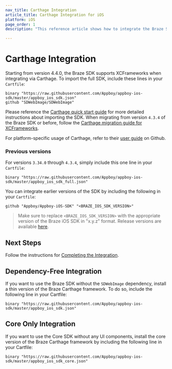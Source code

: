 ```yaml
---
nav_title: Carthage Integration
article_title: Carthage Integration for iOS
platform: iOS
page_order: 1
description: "This reference article shows how to integrate the Braze SDK using Carthage for iOS."

---
```


# Carthage Integration

Starting from version 4.4.0, the Braze SDK supports XCFrameworks when integrating via Carthage. To import the full SDK, include these lines in your `Cartfile`:
```
binary "https://raw.githubusercontent.com/Appboy/appboy-ios-sdk/master/appboy_ios_sdk.json"
github "SDWebImage/SDWebImage"
```

Please reference the [Carthage quick start guide][1] for more detailed instructions about importing the SDK. When migrating from version `4.3.4` of the Braze SDK or before, follow the [Carthage migration guide for XCFrameworks][2].

For platform-specific usage of Carthage, refer to their [user guide][3] on Github.

### Previous versions

For versions `3.34.0` through `4.3.4`, simply include this one line in your `Cartfile`:
```
binary "https://raw.githubusercontent.com/Appboy/appboy-ios-sdk/master/appboy_ios_sdk_full.json"
```

You can integrate earlier versions of the SDK by including the following in your `Cartfile`:
```
github "Appboy/Appboy-iOS-SDK" "<BRAZE_IOS_SDK_VERSION>"
```

> Make sure to replace `<BRAZE_IOS_SDK_VERSION>` with the appropriate version of the Braze iOS SDK in "x.y.z" format. Release versions are available [here][4].

## Next Steps

Follow the instructions for [Completing the Integration][5].

## Dependency-Free Integration
If you want to use the Braze SDK without the `SDWebImage` dependency, install a thin version of the Braze Carthage framework. To do so, include the following line in your Cartfile:

```
binary "https://raw.githubusercontent.com/Appboy/appboy-ios-sdk/master/appboy_ios_sdk.json"
```

## Core Only Integration
If you want to use the Core SDK without any UI components, install the core version of the Braze Carthage framework by including the following line in your Cartfile:

```
binary "https://raw.githubusercontent.com/Appboy/appboy-ios-sdk/master/appboy_ios_sdk_core.json"
```

[1]: https://github.com/Carthage/Carthage#quick-start
[2]: https://github.com/Carthage/Carthage#migrating-a-project-from-framework-bundles-to-xcframeworks
[3]: https://github.com/Carthage/Carthage#if-youre-building-for-ios-tvos-or-watchos
[4]: https://github.com/Appboy/appboy-ios-sdk/releases
[5]: {{site.baseurl}}/developer_guide/platform_integration_guides/ios/initial_sdk_setup/completing_integration/
